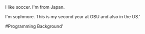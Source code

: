 I like soccer.
I'm from Japan.

I'm sophmore. This is my second year at OSU and also in the US.'

#Programming Background'